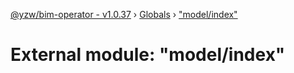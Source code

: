 [@yzw/bim-operator - v1.0.37](../README.md) › [Globals](../globals.md) › ["model/index"](_model_index_.md)

# External module: "model/index"


